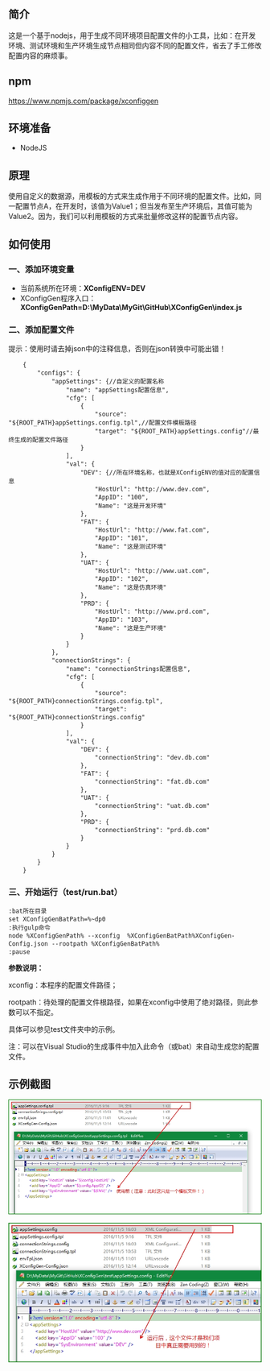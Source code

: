 ## 简介

这是一个基于nodejs，用于生成不同环境项目配置文件的小工具，比如：在开发环境、测试环境和生产环境生成节点相同但内容不同的配置文件，省去了手工修改配置内容的麻烦事。

## npm

https://www.npmjs.com/package/xconfiggen

## 环境准备

- NodeJS

## 原理

使用自定义的数据源，用模板的方式来生成作用于不同环境的配置文件。比如，同一配置节点A，在开发时，该值为Value1；但当发布至生产环境后，其值可能为Value2。因为，我们可以利用模板的方式来批量修改这样的配置节点内容。

## 如何使用

### 一、添加环境变量

- 当前系统所在环境：**XConfigENV=DEV**
- XConfigGen程序入口：**XConfigGenPath=D:\MyData\MyGit\GitHub\XConfigGen\index.js**

### 二、添加配置文件

提示：使用时请去掉json中的注释信息，否则在json转换中可能出错！

		{
		    "configs": {
		        "appSettings": {//自定义的配置名称
		            "name": "appSettings配置信息",
		            "cfg": [
		                {
		                    "source": "${ROOT_PATH}appSettings.config.tpl",//配置文件模板路径
		                    "target": "${ROOT_PATH}appSettings.config"//最终生成的配置文件路径
		                }
		            ],
		            "val": {
		                "DEV": {//所在环境名称，也就是XConfigENV的值对应的配置信息
		                    "HostUrl": "http://www.dev.com",
		                    "AppID": "100",
		                    "Name": "这是开发环境"
		                },
		                "FAT": {
		                    "HostUrl": "http://www.fat.com",
		                    "AppID": "101",
		                    "Name": "这是测试环境"
		                },
		                "UAT": {
		                    "HostUrl": "http://www.uat.com",
		                    "AppID": "102",
		                    "Name": "这是仿真环境"
		                },
		                "PRD": {
		                    "HostUrl": "http://www.prd.com",
		                    "AppID": "103",
		                    "Name": "这是生产环境"
		                }
		            }
		        },
		        "connectionStrings": {
		            "name": "connectionStrings配置信息",
		            "cfg": [
		                {
		                    "source": "${ROOT_PATH}connectionStrings.config.tpl",
		                    "target": "${ROOT_PATH}connectionStrings.config"
		                }
		            ],
		            "val": {
		                "DEV": {
		                    "connectionString": "dev.db.com"
		                },
		                "FAT": {
		                    "connectionString": "fat.db.com"
		                },
		                "UAT": {
		                    "connectionString": "uat.db.com"
		                },
		                "PRD": {
		                    "connectionString": "prd.db.com"
		                }
		            }
		        }
		    }
		}




### 三、开始运行（test/run.bat）


	:bat所在目录
	set XConfigGenBatPath=%~dp0
	:执行gulp命令
	node %XConfigGenPath% --xconfig  %XConfigGenBatPath%XConfigGen-Config.json --rootpath %XConfigGenBatPath%
	:pause


	
**参数说明：**

xconfig：本程序的配置文件路径；

rootpath：待处理的配置文件根路径，如果在xconfig中使用了绝对路径，则此参数可以不指定。

具体可以参见test文件夹中的示例。

注：可以在Visual Studio的生成事件中加入此命令（或bat）来自动生成您的配置文件。


## 示例截图

![](https://raw.githubusercontent.com/xucongli1989/XConfigGen/master/imgs/1.jpg)


![](https://raw.githubusercontent.com/xucongli1989/XConfigGen/master/imgs/2.jpg)

